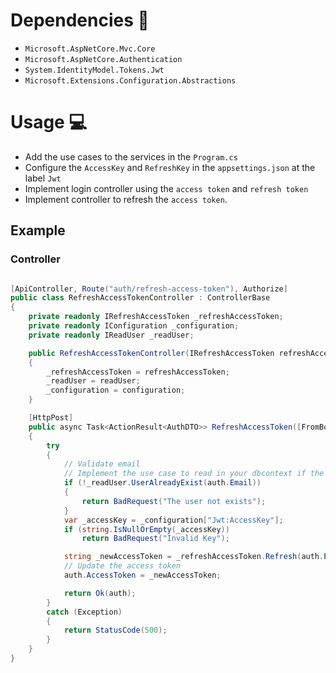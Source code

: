 # Dependencies 🔐
- `Microsoft.AspNetCore.Mvc.Core`
- `Microsoft.AspNetCore.Authentication`
- `System.IdentityModel.Tokens.Jwt`
- `Microsoft.Extensions.Configuration.Abstractions`

# Usage 💻

- Add the use cases to the services in the `Program.cs`
- Configure the `AccessKey` and `RefreshKey` in the `appsettings.json` at the label `Jwt`
- Implement login controller using the `access token` and `refresh token`
- Implement controller to refresh the `access token`.

## Example
### Controller
```csharp

[ApiController, Route("auth/refresh-access-token"), Authorize]
public class RefreshAccessTokenController : ControllerBase
{
    private readonly IRefreshAccessToken _refreshAccessToken;
    private readonly IConfiguration _configuration;
    private readonly IReadUser _readUser;

    public RefreshAccessTokenController(IRefreshAccessToken refreshAccessToken, IReadUser readUser, IConfiguration configuration)
    {
        _refreshAccessToken = refreshAccessToken;
        _readUser = readUser;
        _configuration = configuration;
    }

    [HttpPost]
    public async Task<ActionResult<AuthDTO>> RefreshAccessToken([FromBody] AuthDTO auth)
    {
        try
        {
            // Validate email
            // Implement the use case to read in your dbcontext if the user exist
            if (!_readUser.UserAlreadyExist(auth.Email))
            {
                return BadRequest("The user not exists");
            }
            var _accessKey = _configuration["Jwt:AccessKey"];
            if (string.IsNullOrEmpty(_accessKey))
                return BadRequest("Invalid Key");

            string _newAccessToken = _refreshAccessToken.Refresh(auth.Email, _accessKey);
            // Update the access token
            auth.AccessToken = _newAccessToken;

            return Ok(auth);
        }
        catch (Exception)
        {
            return StatusCode(500);
        }
    }
}
```
